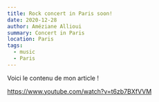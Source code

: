 ```yaml
---
title: Rock concert in Paris soon!
date: 2020-12-28
author: Améziane Allioui
summary: Concert in Paris
location: Paris
tags:
  - music
  - Paris
---
```


Voici le contenu de mon article !

https://www.youtube.com/watch?v=t6zb7BXfVVM
